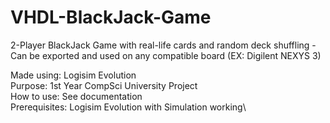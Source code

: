 # VHDL-BlackJack-Game
2-Player BlackJack Game with real-life cards and random deck shuffling - Can be exported and used on any compatible board (EX: Digilent NEXYS 3)

Made using: Logisim Evolution\
Purpose: 1st Year CompSci University Project\
How to use: See documentation \
Prerequisites: Logisim Evolution with Simulation working\
